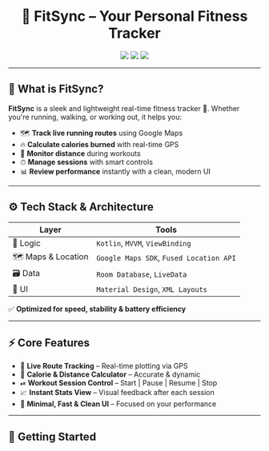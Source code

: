 <h1 align="center">🚀 FitSync – Your Personal Fitness Tracker</h1>

<p align="center">
  <img src="https://img.shields.io/badge/Made%20with-Kotlin-blueviolet?style=for-the-badge&logo=kotlin">
  <img src="https://img.shields.io/badge/Android-14-green?style=for-the-badge&logo=android">
  <img src="https://img.shields.io/badge/Open%20Source-%E2%9C%A8-important?style=for-the-badge&logo=github">
</p>

---

## 🌟 What is FitSync?

**FitSync** is a sleek and lightweight real-time fitness tracker 📱. Whether you're running, walking, or working out, it helps you:

- 🗺 **Track live running routes** using Google Maps  
- 🔥 **Calculate calories burned** with real-time GPS  
- 📏 **Monitor distance** during workouts  
- ⏱ **Manage sessions** with smart controls  
- 📊 **Review performance** instantly with a clean, modern UI  

---

## ⚙ Tech Stack & Architecture

| Layer | Tools |
|-------|-------|
| 🧠 Logic | `Kotlin`, `MVVM`, `ViewBinding` |
| 🗺 Maps & Location | `Google Maps SDK`, `Fused Location API` |
| 🗃 Data | `Room Database`, `LiveData` |
| 🎨 UI | `Material Design`, `XML Layouts` |

✅ **Optimized for speed, stability & battery efficiency**

---

## ⚡ Core Features

- 📍 **Live Route Tracking** – Real-time plotting via GPS  
- 🔢 **Calorie & Distance Calculator** – Accurate & dynamic  
- ⏯ **Workout Session Control** – Start | Pause | Resume | Stop  
- 📈 **Instant Stats View** – Visual feedback after each session  
- 🎯 **Minimal, Fast & Clean UI** – Focused on your performance  

---

## 🚀 Getting Started


